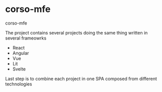 # corso-mfe
corso-mfe

The project contains several projects doing the same thing
written in several frameowrks
 - React
 - Angular
 - Vue
 - Lit
 - Svelte

Last step is to combine each project in one SPA composed from different technologies